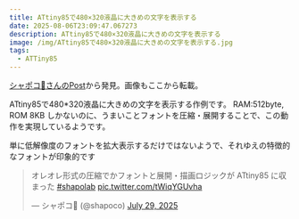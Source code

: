 ```yaml
---
title: ATtiny85で480×320液晶に大きめの文字を表示する
date: 2025-08-06T23:09:47.067273
description: ATtiny85で480×320液晶に大きめの文字を表示する
image: /img/ATtiny85で480×320液晶に大きめの文字を表示する.jpg
tags:
  - ATTiny85
---
```

[シャポコ🌵さんのPost](https://x.com/shapoco/status/1950148982144913721)から発見。画像もここから転載。

ATtiny85で480*320液晶に大きめの文字を表示する作例です。
RAM:512byte, ROM 8KB しかないのに、うまいことフォントを圧縮・展開することで、この動作を実現しているようです。

単に低解像度のフォントを拡大表示するだけではないようで、それゆえの特徴的なフォントが印象的です


<blockquote class="twitter-tweet"><p lang="ja" dir="ltr">オレオレ形式の圧縮でかフォントと展開・描画ロジックが ATtiny85 に収まった <a href="https://twitter.com/hashtag/shapolab?src=hash&amp;ref_src=twsrc%5Etfw">#shapolab</a> <a href="https://t.co/tWiqYGUvha">pic.twitter.com/tWiqYGUvha</a></p>&mdash; シャポコ🌵 (@shapoco) <a href="https://twitter.com/shapoco/status/1950148982144913721?ref_src=twsrc%5Etfw">July 29, 2025</a></blockquote>
<script async src="https://platform.twitter.com/widgets.js" charset="utf-8"></script>





